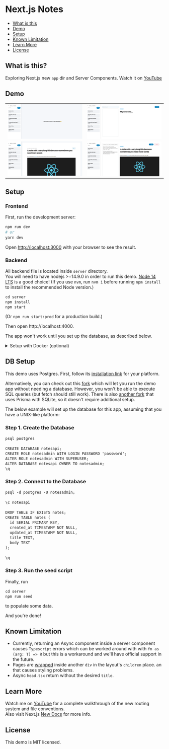 # Next.js Notes

* [What is this](#what-is-this)
* [Demo](#demo)
* [Setup](#setup)
* [Known Limitation](#known-limitation)
* [Learn More](#learn-more)
* [License](#license)


## What is this?
Exploring Next.js new ``app`` dir and Server Components. Watch it on [YouTube](https://youtube.com)

## Demo

|                                                       |                                                     |
|:-----------------------------------------------------:|:---------------------------------------------------:|
|  ![Alt text](./demo/notes1.png?raw=true "Note List")  | ![Alt text](./demo/notes2.png?raw=true "New  Note") |
| ![Alt text](./demo/notes3.png?raw=true "Note Detail") | ![Alt text](./demo/notes4.png?raw=true "Note Edit") |

## Setup

### Frontend

First, run the development server:

```bash
npm run dev
# or
yarn dev
```

Open [http://localhost:3000](http://localhost:3000) with your browser to see the result.

### Backend
All backend file is located  inside ``server`` directory.  
You will need to have nodejs >=14.9.0 in order to run this demo. [Node 14 LTS](https://nodejs.org/en/about/releases/) is a good choice! (If you use `nvm`, run `nvm i` before running `npm install` to install the recommended Node version.)

  ```
  cd server
  npm install
  npm start
  ```

(Or `npm run start:prod` for a production build.)

Then open http://localhost:4000.

The app won't work until you set up the database, as described below.

<details>
  <summary>Setup with Docker (optional)</summary>
  <p>You can also start dev build of the app by using docker-compose.</p>
  <p>⚠️ This is <b>completely optional,</b> and is only for people who <i>prefer</i> Docker to global installs!</p>
  <p>If you prefer Docker, make sure you have docker and docker-compose installed then run:</p>
  <pre><code>docker-compose up</code></pre>
  <h4>Running seed script</h4>
  <p>1. Run containers in the detached mode</p>
  <pre><code>docker-compose up -d</code></pre>
  <p>2. Run seed script</p>
  <pre><code>docker-compose exec notes-app npm run seed</code></pre>
  <p>If you'd rather not use Docker, skip this section and continue below.</p>
</details>

## DB Setup

This demo uses Postgres. First, follow its [installation link](https://wiki.postgresql.org/wiki/Detailed_installation_guides) for your platform.

Alternatively, you can check out this [fork](https://github.com/pomber/server-components-demo/) which will let you run the demo app without needing a database. However, you won't be able to execute SQL queries (but fetch should still work). There is also [another fork](https://github.com/prisma/server-components-demo) that uses Prisma with SQLite, so it doesn't require additional setup.

The below example will set up the database for this app, assuming that you have a UNIX-like platform:

### Step 1. Create the Database

```
psql postgres

CREATE DATABASE notesapi;
CREATE ROLE notesadmin WITH LOGIN PASSWORD 'password';
ALTER ROLE notesadmin WITH SUPERUSER;
ALTER DATABASE notesapi OWNER TO notesadmin;
\q
```

### Step 2. Connect to the Database

```
psql -d postgres -U notesadmin;

\c notesapi

DROP TABLE IF EXISTS notes;
CREATE TABLE notes (
  id SERIAL PRIMARY KEY,
  created_at TIMESTAMP NOT NULL,
  updated_at TIMESTAMP NOT NULL,
  title TEXT,
  body TEXT
);

\q
```

### Step 3. Run the seed script

Finally, run 
```  
cd server
npm run seed
``` 
to populate some data.

And you're done!

## Known Limitation  
- Currently, returning an Async component inside a server component causes ``Typescript`` errors which can be worked around with with ``fn as (arg: T) => R`` but this is a workaround and we'll have official support in the future.
- Pages are [wrapped](https://github.com/vercel/next.js/discussions/41745#discussioncomment-3964086) inside another ``div`` in the layout's ``children`` place. an that causes styling problems.
- Async ``head.tsx`` return without the desired ``title``.

## Learn More
Watch me on [YouTube](https://youtube) for a complete walkthrough of the new routing system and file conventions.  
Also visit Next.js [New Docs](https://beta.nextjs.org/docs) for more info.

## License
This demo is MIT licensed.
